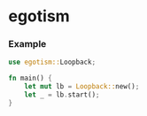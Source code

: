 # egotism

### Example

```rust
use egotism::Loopback;

fn main() {
    let mut lb = Loopback::new();
    let _ = lb.start();
}
```